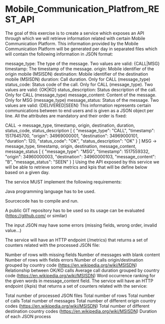 # Mobile_Communication_Platfrom_REST_API
 The goal of this exercise is to create a service which exposes an API through which we will retrieve information related with certain Mobile Communication Platform. This information provided by the Mobile Communication Platform will be generated per day in separated files which will contain the following information in JSON format:

message_type: The type of the message. Two values are valid: {CALL|MSG}
timestamp: The timestamp of the message.
origin: Mobile identifier of the origin mobile (MSISDN)
destination: Mobile identifier of the destination mobile (MSISDN)
duration: Call duration. Only for CALL (message_type)
status_code: Status code of the call. Only for CALL (message_type). Two values are valid: {OK|KO}
status_description: Status description of the call. Only for CALL (message_type)
message_content: Content of the message. Only for MSG (message_type)
message_status: Status of the message. Two values are valid: {DELIVERED|SEEN}
This information represents certain communications between to end users and is given as a JSON object per line. All the attributes are mandatory and their order is fixed:

CALL -> message_type, timestamp, origin, destination, duration, status_code, status_description
[
  {
    "message_type": "CALL",
    "timestamp": 1517645700,
    "origin": 34969000001,
    "destination": 34969000101,
    "duration": 120,
    "status_code": "OK",
    "status_description": "OK"
  }
]
MSG -> message_type, timestamp, origin, destination, message_content, message_status
[
  {
    "message_type": "MSG",
    "timestamp": 1517559332,
    "origin": 34960000003,
    "destination": 34960000103,
    "message_content": "B",
    "message_status": "SEEN"
  }
]
Using the API exposed by this service we will be able to retrieve some metrics and kpis that will be define below based on a given day.

The service MUST implement the following requirements:

Java programming language has to be used.

Sourcecode has to compile and run.

A public GIT repository has to be used so its usage can be evaluated (https://github.com/ or similar)

The input JSON may have some errors (missing fields, wrong order, invalid value...)

The service will have an HTTP endpoint (/metrics) that returns a set of counters related with the processed JSON file:

Number of rows with missing fields
Number of messages with blank content
Number of rows with fields errors
Number of calls origin/destination grouped by country code (https://en.wikipedia.org/wiki/MSISDN)
Relationship between OK/KO calls
Average call duration grouped by country code (https://en.wikipedia.org/wiki/MSISDN)
Word occurrence ranking for the given words in message_content field.
The service will have an HTTP endpoint (/kpis) that returns a set of counters related with the service:

Total number of processed JSON files
Total number of rows
Total number of calls
Total number of messages
Total number of different origin country codes (https://en.wikipedia.org/wiki/MSISDN)
Total number of different destination country codes (https://en.wikipedia.org/wiki/MSISDN)
Duration of each JSON process
